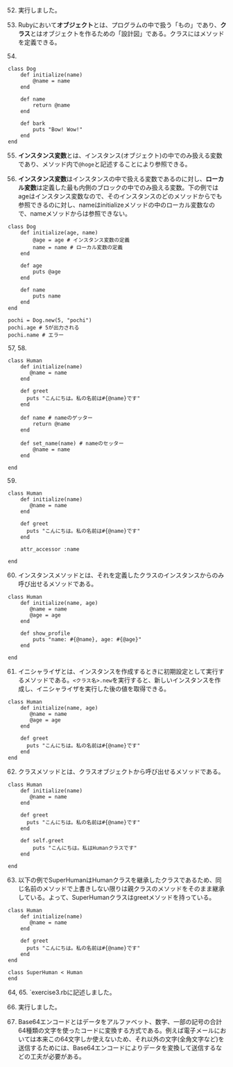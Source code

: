 52. 実行しました。

53. Rubyにおいて**オブジェクト**とは、プログラムの中で扱う「もの」であり、**クラス**とはオブジェクトを作るための「設計図」である。クラスにはメソッドを定義できる。

54.
```
class Dog
    def initialize(name)
        @name = name
    end

    def name
        return @name
    end

    def bark
        puts "Bow! Wow!"
    end
end
```

55. **インスタンス変数**とは、インスタンス(オブジェクト)の中でのみ扱える変数であり、メソッド内で`@hoge`と記述することにより参照できる。

56. **インスタンス変数**はインスタンスの中で扱える変数であるのに対し、**ローカル変数**は定義した最も内側のブロックの中でのみ扱える変数。下の例ではageはインスタンス変数なので、そのインスタンスのどのメソッドからでも参照できるのに対し、nameはinitializeメソッドの中のローカル変数なので、nameメソッドからは参照できない。  
```
class Dog
    def initialize(age, name)
        @age = age # インスタンス変数の定義
        name = name # ローカル変数の定義
    end

    def age
        puts @age
    end

    def name
        puts name
    end
end

pochi = Dog.new(5, "pochi")
pochi.age # 5が出力される
pochi.name # エラー
```

57, 58. 
```
class Human
    def initialize(name)
       @name = name
    end
  
    def greet
      puts "こんにちは。私の名前は#{@name}です"
    end

    def name # nameのゲッター
        return @name
    end

    def set_name(name) # nameのセッター
        @name = name
    end

end
```

59. 
```
class Human
    def initialize(name)
       @name = name
    end
  
    def greet
      puts "こんにちは。私の名前は#{@name}です"
    end

    attr_accessor :name

end
```

60. インスタンスメソッドとは、それを定義したクラスのインスタンスからのみ呼び出せるメソッドである。  
```
class Human
    def initialize(name, age)
       @name = name
       @age = age
    end

    def show_profile
        puts "name: #{@name}, age: #{@age}"
    end

end
```

61. イニシャライザとは、インスタンスを作成するときに初期設定として実行するメソッドである。`<クラス名>.new`を実行すると、新しいインスタンスを作成し、イニシャライザを実行した後の値を取得できる。  
```
class Human
    def initialize(name, age)
       @name = name
       @age = age
    end
  
    def greet
      puts "こんにちは。私の名前は#{@name}です"
    end
end
```

62. クラスメソッドとは、クラスオブジェクトから呼び出せるメソッドである。  
```
class Human
    def initialize(name)
       @name = name
    end
  
    def greet
      puts "こんにちは。私の名前は#{@name}です"
    end

    def self.greet
        puts "こんにちは。私はHumanクラスです"
    end

end
```

63. 以下の例でSuperHumanはHumanクラスを継承したクラスであるため、同じ名前のメソッドで上書きしない限りは親クラスのメソッドをそのまま継承している。よって、SuperHumanクラスはgreetメソッドを持っている。  
```
class Human
    def initialize(name)
       @name = name
    end
  
    def greet
      puts "こんにちは。私の名前は#{@name}です"
    end
end

class SuperHuman < Human
end
```

64, 65. `exercise3.rbに記述しました。

66. 実行しました。

67. Base64エンコードとはデータをアルファベット、数字、一部の記号の合計64種類の文字を使ったコードに変換する方式である。例えば電子メールにおいては本来この64文字しか使えないため、それ以外の文字(全角文字など)を送信するためには、Base64エンコードによりデータを変換して送信するなどの工夫が必要がある。  